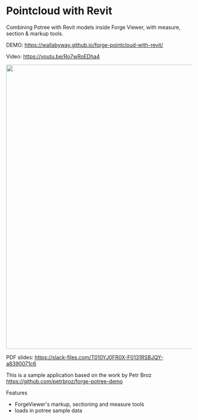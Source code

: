 # Pointcloud with Revit
Combining Potree with Revit models inside Forge Viewer, with measure, section & markup tools.

DEMO: https://wallabyway.github.io/forge-pointcloud-with-revit/

Video: https://youtu.be/Ro7wRoEDha4

<img src="https://user-images.githubusercontent.com/440241/81357849-9dc3de00-9089-11ea-8c39-64bf8d8b5582.gif" width="770px">

PDF slides:  https://slack-files.com/T010YJ0FR0X-F0131RSBJQY-a8390071c6



This is a sample application based on the work by Petr Broz
https://github.com/petrbroz/forge-potree-demo

Features
- ForgeViewer's markup, sectioning and measure tools
- loads in potree sample data
